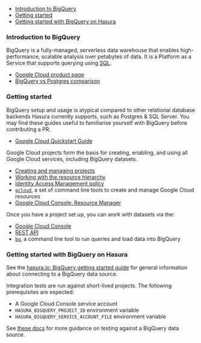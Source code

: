 - [Introduction to BigQuery](#introduction-to-bigquery)
- [Getting started](#getting-started)
- [Getting started with BigQuery on Hasura](#getting-started-with-bigquery-on-hasura)

### Introduction to BigQuery
BigQuery is a fully-managed, serverless data warehouse that enables high-performance, scalable analysis over petabytes of data. It is a Platform as a Service that supports querying using [SQL](#sql-dialect).

- [Google Cloud product page](https://cloud.google.com/bigquery/)
- [BigQuery vs Postgres comparison](https://weld.app/blog/postgresql-vs-bigquery)

### Getting started
BigQuery setup and usage is atypical compared to other relational database backends Hasura currently supports, such as Postgres & SQL Server. You may find these guides useful to familiarise yourself with BigQuery before contributing a PR.

- [Google Cloud Quickstart Guide](https://cloud.google.com/resource-manager/docs/quickstart-organizations)

Google Cloud projects form the basis for creating, enabling, and using all Google Cloud services, including BigQuery datasets.
- [Creating and managing projects](https://cloud.google.com/resource-manager/docs/creating-managing-projects)
- [Working with the resource hierarchy](https://cloud.google.com/resource-manager/docs/cloud-platform-resource-hierarchy)
- [Identity Access Management policy](https://cloud.google.com/resource-manager/docs/access-control-proj)
- [`gcloud`](https://cloud.google.com/sdk/gcloud), a set of command line tools to create and manage Google Cloud resources
- [Google Cloud Console: Resource Manager](https://console.cloud.google.com/cloud-resource-manager)

Once you have a project set up, you can work with datasets via the:
- [Google Cloud Console](https://cloud.google.com/bigquery/docs/quickstarts/quickstart-cloud-console)
- [REST API](https://cloud.google.com/bigquery/docs/reference/rest)
- [`bq`](https://cloud.google.com/bigquery/docs/quickstarts/load-data-bq), a command line tool to run queries and load data into BigQuery

### Getting started with BigQuery on Hasura
See the [hasura.io: BigQuery getting started guide](https://hasura.io/docs/latest/graphql/core/databases/bigquery/getting-started.html) for general information about connecting to a BigQuery data source.

Integration tests are run against short-lived projects. The following prerequisites are expected:
- A Google Cloud Console service account
- `HASURA_BIGQUERY_PROJECT_ID` environment variable
- `HASURA_BIGQUERY_SERVICE_ACCOUNT_FILE` environment variable

See [these docs](https://github.com/hasura/graphql-engine/tree/master/server/tests-py#running-bigquery-tests) for more guidance on testing against a BigQuery data source.
